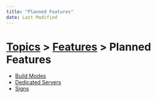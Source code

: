 ```yaml
---
title: "Planned Features"
date: Last Modified
---
```

# [Topics](../../topics.md) > [Features](../../topics/features.md) > Planned Features
* [Build Modes](../../topics/features/planned-features/build-modes.md)
* [Dedicated Servers](../../topics/features/planned-features/dedicated-servers.md)
* [Signs](../../topics/features/planned-features/signs.md)
